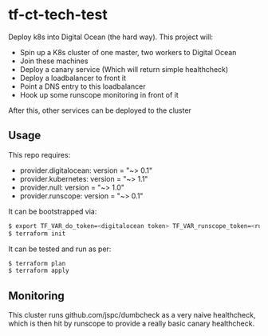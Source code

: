 tf-ct-tech-test
==

Deploy k8s into Digital Ocean (the hard way). This project will:

 * Spin up a K8s cluster of one master, two workers to Digital Ocean
 * Join these machines
 * Deploy a canary service (Which will return simple healthcheck)
 * Deploy a loadbalancer to front it
 * Point a DNS entry to this loadbalancer
 * Hook up some runscope monitoring in front of it

After this, other services can be deployed to the cluster

## Usage

This repo requires:

* provider.digitalocean: version = "~> 0.1"
* provider.kubernetes: version = "~> 1.1"
* provider.null: version = "~> 1.0"
* provider.runscope: version = "~> 0.1"

It can be bootstrapped via:

```bash
$ export TF_VAR_do_token=<digitalocean token> TF_VAR_runscope_token=<runscope api token>
$ terraform init
```

It can be tested and run as per:

```bash
$ terraform plan
$ terraform apply
```

## Monitoring

This cluster runs github.com/jspc/dumbcheck as a very naive healthcheck, which is then hit by runscope to provide a really basic canary healthcheck.
